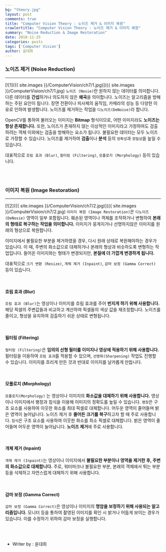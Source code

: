 ```yaml
---
bg: "theory.jpg"
layout: post
comments: true
title: "Computer Vision Theory : 노이즈 제거 & 이미지 복원"
crawlertitle: "Computer Vision Theory : 노이즈 제거 & 이미지 복원"
summary: "Noise Reduction & Image Restoration"
date: 2018-11-25
categories: posts
tags: ['Computer Vision']
author: 윤대희
---
```


### 노이즈 제거 (Noise Reduction) ###
----------
[![1]({{ site.images }}/ComputerVision/ch7/1.jpg)]({{ site.images }}/ComputerVision/ch7/1.jpg)
`노이즈 (Nosie)`란 원하지 않는 데이터를 의미합니다. 다른 데이터를 **간섭**하거나 의도하지 않은 **왜곡**을 의미합니다. 노이즈는 알고리즘을 방해하는 주된 요인이 됩니다. 장면 전환이나 피사체의 움직임, 카메라의 성능 등 다양한 이유로 인하여 발생합니다. 노이즈를 제거하는 작업을 `디노이즈(DeNoise)`라 합니다.

OpenCV를 통하여 불러오는 이미지는 **Bitmap** 형식이므로, 어떤 이미지라도 **노이즈는 항상 존재합니다.** 또한, 노이즈가 존재하지 않는 이상적인 이미지라고 가정하여도 검출하려는 객체 이외에는 검출을 방해하는 요소가 됩니다. 불필요한 데이터는 모두 노이즈로 가정할 수 있습니다. 노이즈를 제거하여 **검출**이나 **분석** 등의 `정확성`과 `정밀성`을 높일 수 있습니다.

대표적으로 `흐림 효과 (Blur)`, `필터링 (Filtering)`,  `모폴로지 (Morphology)` 등이 있습니다.

<br>
<br>

### 이미지 복원 (Image Restoration) ###
----------
[![2]({{ site.images }}/ComputerVision/ch7/2.jpg)]({{ site.images }}/ComputerVision/ch7/2.jpg)
`이미지 복원 (Image Restoration)`은 `디노이즈 (DeNosie)` 영역이 일부 포함됩니다. 훼손된 영역이나 객체를 조작하거나 변형하여 **본래의 형태로 복구하는 작업을 의미합니다.** 이미지가 뭉게지거나 선명하지않은 이미지를 원래의 형상으로 복원합니다.

이미지에서 불필요한 부분을 제거하였을 경우, 다시 원래 상태로 복원해야하는 경우가 있습니다. 이 때, 주변의 화소값으로 대체하거나 본래의 형상과 비슷하도록 변형하는 작업입니다. 들어온 이미지와는 형태가 변경되지만, **본질에 더 가깝게 변경하게 됩니다.**

대표적으로 `크기 변환 (Resize)`, `개체 제거 (Inpaint)`, `감마 보정 (Gamma Correct)` 등이 있습니다.

<br>

#### 흐림 효과 (Blur) ####


`흐림 효과 (Blur)`는 영상이나 이미지를 흐림 효과를 주어 **번지게 하기 위해 사용합니다.** 해당 픽셀의 주변값들과 비교하고 계산하여 픽셀들의 색상 값을 재조정합니다. 노이즈를 줄이고, 형상을 유지하여 검출하기 쉬운 상태로 변형됩니다.

<br>

#### 필터링 (Filtering) ####

`필터링 (Filtering)`은 **임의의 선형 필터를 이미지나 영상에 적용하기 위해 사용합니다.** 필터링을 이용하여 `흐림 효과`를 적용할 수 있으며, `선명화(Sharpening)` 작업도 진행할 수 있습니다. 이미지를 흐리게 만든 것과 반대로 이미지를 날카롭게 만듭니다.

<br>

#### 모폴로지 (Morphology) ####

`모폴로지(Morphology)` 는 영상이나 이미지의 **화소값을 대체하기 위해 사용합니다.** 영상이나 이미지에서 팽창과 침식을 이용해 이미지의 정확도를 높일 수 있습니다. `팽창`은 구조 요소를 사용하여 이웃한 화소를 최대 픽셀로 대체합니다. 어두운 영역이 줄어들며 밝은 영역이 늘어납니다. 노이즈 제거 후 **줄어든 크기를 복구**하고자 할 때 주로 사용합니다. `침식`은 구조 요소를 사용하여 이웃한 화소를 최소 픽셀로 대체합니다. 밝은 영역이 줄어들며 어두운 영역이 늘어납니다. **노이즈 제거**에 주로 사용합니다.

<br>

#### 개체 제거 (Inpaint) ####

`개체 제거 (Inpaint)`는 영상이나 이미지에서 **불필요한 부분이나 영역을 제거한 후, 주변의 화소값으로 대체합니다.** 주로, 워터마크나 불필요한 부분, 본래의 객체에서 튀는 부분 등을 삭제하고 자연스럽게 대체하기 위해 사용합니다.

<br>

#### 감마 보정 (Gamma Correct) ####

`감마 보정 (Gamma Correct)`은 영상이나 이미지의 **명암을 보정하기 위해 사용되는 알고리즘입니다.** 모니터 등을 통하여 촬영된 이미지를 확인 시 밝거나 어둡게 보이는 경우가 있습니다. 이를 수정하기 위하여 감마 보정을 실행합니다.


<br>
<br>

* Writer by : 윤대희

<br>



